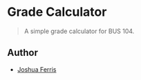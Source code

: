 # Grade Calculator

> A simple grade calculator for BUS 104.

## Author

* [Joshua Ferris](https://jajjferris.com)
